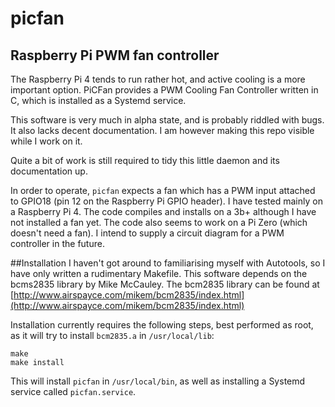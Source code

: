 # picfan
## Raspberry Pi PWM fan controller

The Raspberry Pi 4 tends to run rather hot, and active cooling is a more important option.
PiCFan provides a PWM Cooling Fan Controller written in C, which is installed as a Systemd service.

This software is very much in alpha state, and is probably riddled with bugs.  It also lacks decent documentation.  I am however making this repo visible while I work on it.

Quite a bit of work is still required to tidy this little daemon and its documentation up.

In order to operate, `picfan` expects a fan which has a PWM input attached to GPIO18 (pin 12 on the Raspberry Pi GPIO header).
I have tested mainly on a Raspberry Pi 4.  The code compiles and installs on a 3b+ although I have not installed a fan yet.  The code also seems to work on a Pi Zero (which doesn't need a fan).
I intend to supply a circuit diagram for a PWM controller in the future.

##Installation
I haven't got around to familiarising myself with Autotools, so I have only written a rudimentary Makefile.
This software depends on the bcms2835 library by Mike McCauley.  The bcm2835 library can be found at [http://www.airspayce.com/mikem/bcm2835/index.html](http://www.airspayce.com/mikem/bcm2835/index.html)

Installation currently requires the following steps, best performed as root, as it will try to install `bcm2835.a` in `/usr/local/lib`:
```
make
make install
```

This will install `picfan` in `/usr/local/bin`, as well as installing a Systemd service called `picfan.service`.
